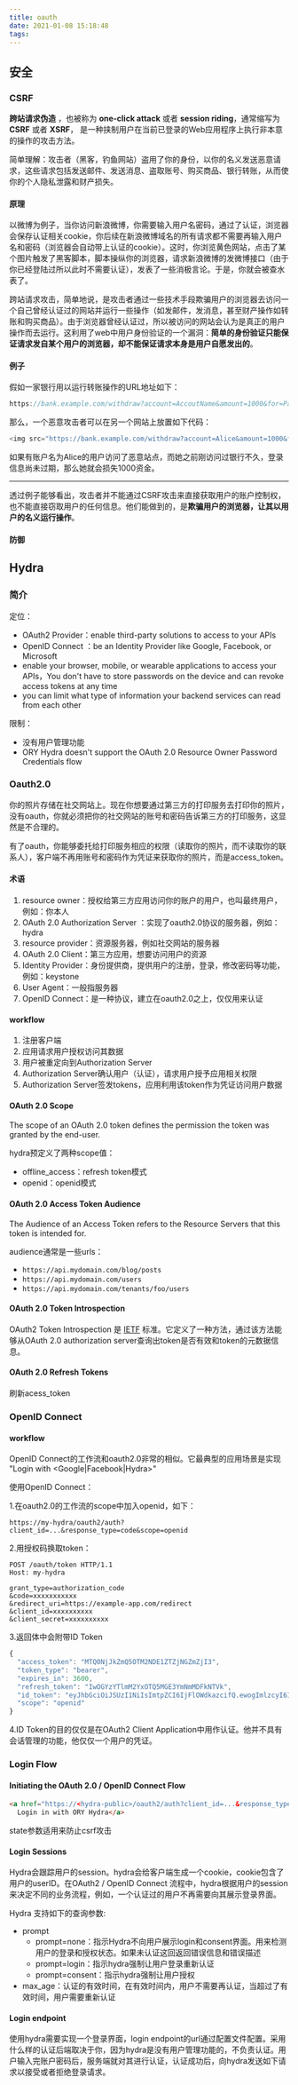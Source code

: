 ```yaml
---
title: oauth
date: 2021-01-08 15:18:48
tags:
---
```


## 安全

### CSRF

**跨站请求伪造** ，也被称为 **one-click attack** 或者 **session riding**，通常缩写为 **CSRF** 或者 **XSRF**， 是一种挟制用户在当前已登录的Web应用程序上执行非本意的操作的攻击方法。

简单理解：攻击者（黑客，钓鱼网站）盗用了你的身份，以你的名义发送恶意请求，这些请求包括发送邮件、发送消息、盗取账号、购买商品、银行转账，从而使你的个人隐私泄露和财产损失。

#### 原理

以微博为例子，当你访问新浪微博，你需要输入用户名密码，通过了认证，浏览器会保存认证相关cookie，你后续在新浪微博域名的所有请求都不需要再输入用户名和密码（浏览器会自动带上认证的cookie）。这时，你浏览黄色网站，点击了某个图片触发了黑客脚本，脚本操纵你的浏览器，请求新浪微博的发微博接口（由于你已经登陆过所以此时不需要认证），发表了一些消极言论。于是，你就会被查水表了。

跨站请求攻击，简单地说，是攻击者通过一些技术手段欺骗用户的浏览器去访问一个自己曾经认证过的网站并运行一些操作（如发邮件，发消息，甚至财产操作如转账和购买商品）。由于浏览器曾经认证过，所以被访问的网站会认为是真正的用户操作而去运行。这利用了web中用户身份验证的一个漏洞：**简单的身份验证只能保证请求发自某个用户的浏览器，却不能保证请求本身是用户自愿发出的**。

#### 例子

假如一家银行用以运行转账操作的URL地址如下：

```javascript
https://bank.example.com/withdraw?account=AccoutName&amount=1000&for=PayeeName
```

那么，一个恶意攻击者可以在另一个网站上放置如下代码：

```javascript
<img src="https://bank.example.com/withdraw?account=Alice&amount=1000&for=Badman" />
```

如果有账户名为Alice的用户访问了恶意站点，而她之前刚访问过银行不久，登录信息尚未过期，那么她就会损失1000资金。

------

透过例子能够看出，攻击者并不能通过CSRF攻击来直接获取用户的账户控制权，也不能直接窃取用户的任何信息。他们能做到的，是**欺骗用户的浏览器，让其以用户的名义运行操作**。

#### 防御



## Hydra

### 简介

定位：

- OAuth2 Provider：enable third-party solutions to access to your APIs
- OpenID Connect ：be an Identity Provider like Google, Facebook, or Microsoft
- enable your browser, mobile, or wearable applications to access your APIs，You don't have to store passwords on the device and can revoke access tokens at any time
- you can limit what type of information your backend services can read from each other

限制：

- 没有用户管理功能
- ORY Hydra doesn't support the OAuth 2.0 Resource Owner Password Credentials flow

### Oauth2.0

你的照片存储在社交网站上。现在你想要通过第三方的打印服务去打印你的照片，没有oauth，你就必须把你的社交网站的账号和密码告诉第三方的打印服务，这显然是不合理的。

有了oauth，你能够委托给打印服务相应的权限（读取你的照片，而不读取你的联系人），客户端不再用账号和密码作为凭证来获取你的照片，而是access_token。

#### 术语

1. resource owner：授权给第三方应用访问你的账户的用户，也叫最终用户，例如：你本人
2. OAuth 2.0 Authorization Server ：实现了oauth2.0协议的服务器，例如：hydra
3. resource provider：资源服务器，例如社交网站的服务器
4. OAuth 2.0 Client：第三方应用，想要访问用户的资源
5. Identity Provider：身份提供商，提供用户的注册，登录，修改密码等功能，例如：keystone
6. User Agent：一般指服务器
7. OpenID Connect：是一种协议，建立在oauth2.0之上，仅仅用来认证

#### workflow

1. 注册客户端
2. 应用请求用户授权访问其数据
3. 用户被重定向到Authorization Server
4. Authorization Server确认用户（认证），请求用户授予应用相关权限
5. Authorization Server签发tokens，应用利用该token作为凭证访问用户数据

#### OAuth 2.0 Scope

The scope of an OAuth 2.0 token defines the permission the token was granted by the end-user.

hydra预定义了两种scope值：

- offline_access：refresh token模式
- openid：openid模式

#### OAuth 2.0 Access Token Audience

The Audience of an Access Token refers to the Resource Servers that this token is intended for.

audience通常是一些urls：

- `https://api.mydomain.com/blog/posts`
- `https://api.mydomain.com/users`
- `https://api.mydomain.com/tenants/foo/users`

#### OAuth 2.0 Token Introspection

OAuth2 Token Introspection 是 [IETF](https://tools.ietf.org/html/rfc7662) 标准。它定义了一种方法，通过该方法能够从OAuth 2.0 authorization server查询出token是否有效和token的元数据信息。

#### OAuth 2.0 Refresh Tokens

刷新acess_token

### OpenID Connect

#### workflow

OpenID Connect的工作流和oauth2.0非常的相似。它最典型的应用场景是实现 "Login with <Google|Facebook|Hydra>" 

使用OpenID Connect：

1.在oauth2.0的工作流的scope中加入openid，如下：

```http
https://my-hydra/oauth2/auth?client_id=...&response_type=code&scope=openid
```

2.用授权码换取token：

```http
POST /oauth/token HTTP/1.1
Host: my-hydra

grant_type=authorization_code
&code=xxxxxxxxxxx
&redirect_uri=https://example-app.com/redirect
&client_id=xxxxxxxxxx
&client_secret=xxxxxxxxxx
```

3.返回体中会附带ID Token

```javascript
{
  "access_token": "MTQ0NjJkZmQ5OTM2NDE1ZTZjNGZmZjI3",
  "token_type": "bearer",
  "expires_in": 3600,
  "refresh_token": "IwOGYzYTlmM2YxOTQ5MGE3YmNmMDFkNTVk",
  "id_token": "eyJhbGciOiJSUzI1NiIsImtpZCI6IjFlOWdkazcifQ.ewogImlzcyI6ICJodHRwOi8vc2VydmVyLmV4YW1wbGUuY29tIiwKICJzdWIiOiAiMjQ4Mjg5NzYxMDAxIiwKICJhdWQiOiAiczZCaGRSa3F0MyIsCiAibm9uY2UiOiAibi0wUzZfV3pBMk1qIiwKICJleHAiOiAxMzExMjgxOTcwLAogImlhdCI6IDEzMTEyODA5NzAKfQ.ggW8hZ1EuVLuxNuuIJKX_V8a_OMXzR0EHR9R6jgdqrOOF4daGU96Sr_P6qJp6IcmD3HP99Obi1PRs-cwh3LO-p146waJ8IhehcwL7F09JdijmBqkvPeB2T9CJNqeGpe-gccMg4vfKjkM8FcGvnzZUN4_KSP0aAp1tOJ1zZwgjxqGByKHiOtX7TpdQyHE5lcMiKPXfEIQILVq0pc_E2DzL7emopWoaoZTF_m0_N0YzFC6g6EJbOEoRoSK5hoDalrcvRYLSrQAZZKflyuVCyixEoV9GfNQC3_osjzw2PAithfubEEBLuVVk4XUVrWOLrLl0nx7RkKU8NXNHq-rvKMzqg",
  "scope": "openid"
}
```

4.ID Token的目的仅仅是在OAuth2 Client Application中用作认证。他并不具有会话管理的功能，他仅仅一个用户的凭证。

### Login Flow

#### Initiating the OAuth 2.0 / OpenID Connect Flow

```html
<a href="https://<hydra-public>/oauth2/auth?client_id=...&response_type=...&scope=...">
  Login in with ORY Hydra</a>
```

state参数适用来防止csrf攻击

#### Login Sessions

Hydra会跟踪用户的session。hydra会给客户端生成一个cookie，cookie包含了用户的userID。在OAuth2 / OpenID Connect 流程中，hydra根据用户的session来决定不同的业务流程，例如，一个认证过的用户不再需要向其展示登录界面。

Hydra 支持如下的查询参数:

- prompt
  - prompt=none：指示Hydra不向用户展示login和consent界面。用来检测用户的登录和授权状态。如果未认证这回返回错误信息和错误描述
  - prompt=login：指示hydra强制让用户登录重新认证
  - prompt=consent：指示hydra强制让用户授权
- max_age：认证的有效时间，在有效时间内，用户不需要再认证，当超过了有效时间，用户需要重新认证

#### Login endpoint

使用hydra需要实现一个登录界面，login endpoint的url通过配置文件配置。采用什么样的认证后端取决于你，因为hydra是没有用户管理功能的，不负责认证。用户输入完账户密码后，服务端就对其进行认证，认证成功后，向hydra发送如下请求以接受或者拒绝登录请求。



